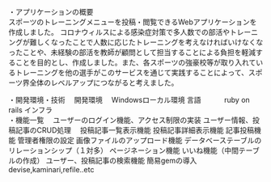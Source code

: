 ・アプリケーションの概要　　　　　　　　　　　　　　　　　　　　　　　　　　　　　　　　　　　　　　　　　　　　　　　　　　　　　　　　　　　　　　　　　　　　　　　　　　　　　　　　　　　
　 スポーツのトレーニングメニューを投稿・閲覧できるWebアプリケーションを作成しました。
 コロナウィルスによる感染症対策で多人数での部活やトレーニングが難しくなったことで人数に応じたトレーニングを考えなければいけなくなったことや、未経験の部活を教師が顧問として担当することによる負担を軽減することを目的とし、作成しました。また、各スポーツの強豪校等が取り入れているトレーニングを他の選手がこのサービスを通じて実践することによって、スポーツ界全体のレベルアップにつながると考えました。
 
 ・開発環境・技術
 　開発環境　 Windowsローカル環境
   言語　　　 ruby on rails
   インフラ　
 　
  　　　　　　　　　　　　　　　　　　　　　　　　　　　　　　　　　　　　　　　　　　　　　　　　　　　　　　　　　　　　　　　　
  ・機能一覧
  　ユーザーのログイン機能、アクセス制限の実装
    ユーザー情報、投稿記事のCRUD処理
  　投稿記事一覧表示機能
    投稿記事詳細表示機能
    記事投稿機能
    管理者権限の設定
    画像ファイルのアップロード機能
    データベーステーブルのリレーションシップ（１対多）
    ページネーション機能
    いいね機能（中間テーブルの作成）
    ユーザー、投稿記事の検索機能
    簡易gemの導入　devise,kaminari,refile..etc
    
   
　　　　　
